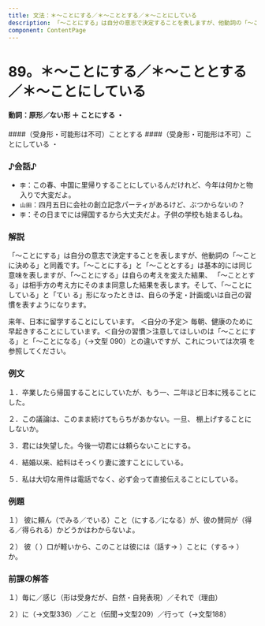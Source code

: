 ```yaml
---
title: 文法：＊～ことにする／＊～こととする／＊～ことにしている
description: 「～ことにする」は自分の意志で決定することを表しますが、他動詞の「～ことに決める」と同義です。「～ことにする」と「～こととする」は基本的には同じ意味を表しますが、「～ことにする」は自らの考えを変えた結果、 「～こととする」は相手方の考え方にそのまま同意した結果を表します。そして、「～ことにしている」と「てい る」形になったときは、自らの予定・計画或いは自己の習慣を表すようになります。
component: ContentPage
---
```



# 89。＊～ことにする／＊～こととする／＊～ことにしている
#### 動詞：原形／ない形 ＋ ことにする ・
####（受身形・可能形は不可）こととする
####（受身形・可能形は不可）ことにしている ・
### ♪会話♪
- `李`：この春、中国に里帰りすることにしているんだけれど、今年は何かと物入りで大変だよ。
- `山田`：四月五日に会社の創立記念パーティがあるけど、ぶつからないの？
- `李`：その日までには帰国するから大丈夫だよ。子供の学校も始まるしね。
### 解説
「～ことにする」は自分の意志で決定することを表しますが、他動詞の「～ことに決める」と同義です。「～ことにする」と「～こととする」は基本的には同じ意味を表しますが、「～ことにする」は自らの考えを変えた結果、 「～こととする」は相手方の考え方にそのまま同意した結果を表します。そして、「～ことにしている」と「てい る」形になったときは、自らの予定・計画或いは自己の習慣を表すようになります。

来年、日本に留学することにしています。 ＜自分の予定＞ 毎朝、健康のために早起きすることにしています。＜自分の習慣＞注意してほしいのは「～ことにする」と「～ことになる」（→文型 090）との違いですが、これについては次項 を参照してください。

### 例文
１．卒業したら帰国することにしていたが、もう一、二年ほど日本に残ることにした。

２．この議論は、このまま続けてもらちがあかない。一旦、 棚上げすることにしないか。

３．君には失望した。今後一切君には頼らないことにする。

４．結婚以来、給料はそっくり妻に渡すことにしている。

５．私は大切な用件は電話でなく、必ず会って直接伝えることにしている。
### 例題
１） 彼に頼ん（でみる／でいる）こと（にする／になる）が、彼の賛同が（得る／得られる）かどうかはわからないよ。      

２） 彼（ ）口が軽いから、このことは彼には（話す→ ）ことに（する→ ）か。
### 前課の解答
１）毎に／感じ（形は受身だが、自然・自発表現）／それで（理由）

２）に（→文型336）／こと（伝聞→文型209）／行って（→文型188）
